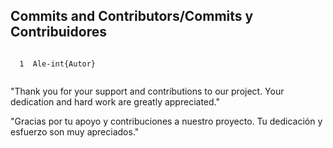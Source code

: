## Commits and Contributors/Commits y Contribuidores

```

  1  Ale-int{Autor}
  
```

"Thank you for your support and contributions to our project. Your dedication and hard work are greatly appreciated."

"Gracias por tu apoyo y contribuciones a nuestro proyecto. Tu dedicación y esfuerzo son muy apreciados."
